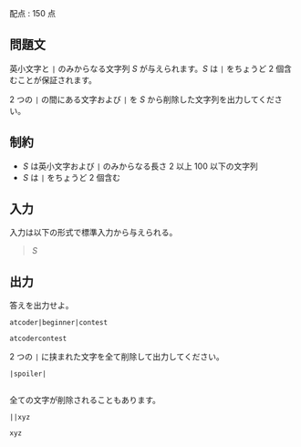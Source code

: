 配点 : $150$ 点

## 問題文

英小文字と `|` のみからなる文字列 $S$ が与えられます。$S$ は `|` をちょうど $2$ 個含むことが保証されます。

$2$ つの `|` の間にある文字および `|` を $S$ から削除した文字列を出力してください。

## 制約

- $S$ は英小文字および `|` のみからなる長さ $2$ 以上 $100$ 以下の文字列
- $S$ は `|` をちょうど $2$ 個含む

## 入力

入力は以下の形式で標準入力から与えられる。

> $S$

## 出力

答えを出力せよ。  

```input1
atcoder|beginner|contest
```

```output1
atcodercontest
```

$2$ つの `|` に挟まれた文字を全て削除して出力してください。

```input2
|spoiler|
```

```output2

```

全ての文字が削除されることもあります。

```input3
||xyz
```

```output3
xyz
```